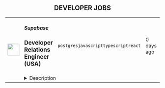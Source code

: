 <div align="center"><h2>DEVELOPER JOBS</h2></div><table><tr>
                <td width="100" height="100" rowspan="2">
                    <img src="https://avatars.githubusercontent.com/u/54469796?s=200&v=4" width="38px" height="auto">
                </td>
                <td width="300">
                    <h5>Supabase</h5>
                    <h3>Developer Relations Engineer (USA)</h3>
                </td>
                <td width="300">
                    <code>postgres</code><code>javascript</code><code>typescript</code><code>react</code>
                </td>
                <td width="200">
                <text>0 days ago</text>
                </td>
                <td width="100" rowspan="2">
                <a href="https://www.realworkfromanywhere.com/jobs/developer-relations-engineer-usa-supabase-2353" align="right" target="_blank">Apply</a>
                </td>
            </tr>
            <tr>
                <td colspan="3">
                <details><summary>Description</summary>
                <p style="min-height:1.5em">Supabase is the <strong>Postgres development platform</strong>, built by developers for developers. We add auth, realtime, storage, restful APIs, and edge functions to Postgres so teams can move fast and build confidently.</p><p style="min-height:1.5em">We’re a born-remote, open source company with a global community and a big mission: make building scalable apps as easy as possible. Our distributed model is our secret weapon, letting us work with the best talent wherever they are.</p><p style="min-height:1.5em">We’re looking for a <strong>Developer Relations Engineer</strong> to help more developers discover, learn, and build with Supabase. You’ll create high-impact content, build real-world projects, and represent Supabase across communities and events. If you’re equally energized by writing code and teaching others, this is the role for you.</p><h3>Why this role matters</h3><p style="min-height:1.5em">Supabase is growing fast with <strong>350,000+ developers</strong>, <strong>1,000+ OSS contributors</strong>, and a thriving open source ecosystem. Our users are builders, startup founders, weekend hackers, and engineers scaling to millions of users. DevRel is how we meet them where they are: through content, community, and code.</p><p style="min-height:1.5em">We’re building a <strong>community of communities</strong> that brings together developers from many backgrounds, including first-time open source contributors. As a DevRel Engineer, you’ll be a bridge between Supabase and the broader developer ecosystem, helping people get started, go deep, and feel connected.</p><h3>What you'll do</h3><ul style="min-height:1.5em"><li><p style="min-height:1.5em"><strong>Make content</strong></p><p style="min-height:1.5em">Publish compelling technical content, especially video, to help developers learn Supabase quickly</p></li><li><p style="min-height:1.5em"><strong>Build demos and tutorials</strong></p><p style="min-height:1.5em">Ship real-world apps using Supabase and tools like Next.js, React, and Stripe. Write guides that others can follow and remix</p></li><li><p style="min-height:1.5em"><strong>Represent Supabase</strong></p><p style="min-height:1.5em">Speak at meetups, livestream builds, and engage with the developer ecosystem. You’ll be a visible and trusted voice of the platform</p></li><li><p style="min-height:1.5em"><strong>Support and grow the community</strong></p><p style="min-height:1.5em">Celebrate contributors, answer questions, highlight cool projects, and bring developer feedback to the team</p></li><li><p style="min-height:1.5em"><strong>Collaborate across the company</strong></p><p style="min-height:1.5em">Work with engineering, product, and growth to amplify launches, prioritize content, and reduce friction for new users</p></li></ul><h3>You might be a fit if:</h3><ul style="min-height:1.5em"><li><p style="min-height:1.5em">You’ve built full-stack apps and enjoy sharing your knowledge</p></li><li><p style="min-height:1.5em">You create content that makes people want to open their code editor</p></li><li><p style="min-height:1.5em">You’re equally comfortable writing a video script and TypeScript</p></li><li><p style="min-height:1.5em">You’re energized by community whether it’s on Discord, Twitter, YouTube, or in person</p></li><li><p style="min-height:1.5em">You’re self-directed, organized, and excited to contribute to open source</p></li></ul><h3>Requirements</h3><ul style="min-height:1.5em"><li><p style="min-height:1.5em">Based in the <strong>United States</strong></p></li><li><p style="min-height:1.5em">Strong engineering skills, especially with JavaScript or TypeScript, Postgres, and modern frontend frameworks (React, Svelte, Vue, etc.)</p></li><li><p style="min-height:1.5em">Experience creating technical content (written or video)</p></li><li><p style="min-height:1.5em">Comfortable representing a product publicly (on camera, on stage, or online)</p></li></ul><h3>Bonus points if you have:</h3><ul style="min-height:1.5em"><li><p style="min-height:1.5em">A growing audience on YouTube, Twitch, or Twitter</p></li><li><p style="min-height:1.5em">Prior experience in DevRel or open source</p></li><li><p style="min-height:1.5em">Have used (and loved) Supabase</p></li></ul><h3>Why Supabase</h3><ul style="min-height:1.5em"><li><p style="min-height:1.5em"><strong>Remote-first</strong>. Work from anywhere. We do not adjust salaries based on location</p></li><li><p style="min-height:1.5em"><strong>ESOP</strong>. Everyone at Supabase owns a piece of the company</p></li><li><p style="min-height:1.5em"><strong>Health, dental, and vision benefits</strong>. We cover 100% for employees and 80% for dependents</p></li><li><p style="min-height:1.5em"><strong>Tech and education budget</strong>. Upgrade your gear or learn something new</p></li><li><p style="min-height:1.5em"><strong>Annual offsites</strong>. Meet teammates in person from our 35+ countries</p></li></ul><h2>About the team</h2><ul style="min-height:1.5em"><li><p style="min-height:1.5em">We're a startup. It's unstructured.</p></li><li><p style="min-height:1.5em">Collectively founded more than 30 startups.</p></li><li><p style="min-height:1.5em">Globally distributed team with more than 30 different nationalities.</p></li><li><p style="min-height:1.5em">We deeply believe in <a target="_blank" rel="noopener noreferrer nofollow" href="https://supabase.com/blog/2022/03/25/should-i-open-source-my-company">the efficacy of collaborative open source</a>. We support existing communities and tools, rather than building "yet another xx".</p></li><li><p style="min-height:1.5em">We "dogfood" everything. If you use it in your project, we use it in Supabase.</p></li></ul><h2>Process</h2><ul style="min-height:1.5em"><li><p style="min-height:1.5em">The entire process is fully remote and all communication will happen over email or via video chat.</p></li><li><p style="min-height:1.5em">Once you've submitted your application, the team will review your submission and may reach out for a short screening interview over a video call.</p></li><li><p style="min-height:1.5em">If you pass the screen you will be invited to up to four follow-up interviews. </p></li><li><p style="min-height:1.5em">The calls:</p><ul style="min-height:1.5em"><li><p style="min-height:1.5em">usually take between 20-45 minutes each depending on the interviewer.</p></li><li><p style="min-height:1.5em">most of the time, are all 1:1.</p></li><li><p style="min-height:1.5em">will be with the founders, a member of either the growth or engineering team (depending on the role) and usually one other person from your immediate team or function.</p></li></ul></li><li><p style="min-height:1.5em">Once the interviews are over, the team will meet to discuss several roles and candidates and may:</p><ul style="min-height:1.5em"><li><p style="min-height:1.5em">ask one or two follow-up questions over email or a quick call.</p></li><li><p style="min-height:1.5em">go directly to making an offer.</p></li></ul></li></ul>
                </details>
                </td>
            </tr></table>